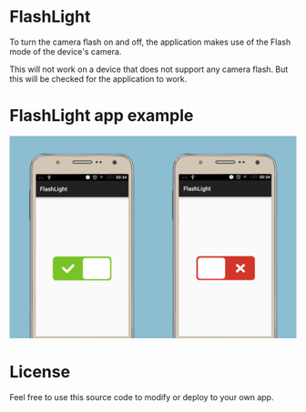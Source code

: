 # FlashLight

To turn the camera flash on and off, the application makes use of the Flash mode of the device's camera.

This will not work on a device that does not support any camera flash. But this will be checked for the application to work.


# FlashLight app example

![FlashLight](https://raw.githubusercontent.com/whoisraibolt/FlashLight/master/mockup-flashlight.png)

# License

Feel free to use this source code to modify or deploy to your own app.
